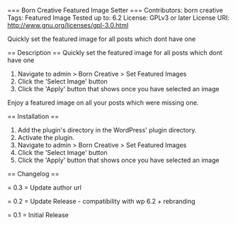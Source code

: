 === Born Creative Featured Image Setter ===
Contributors: born creative
Tags: Featured Image
Tested up to: 6.2
License: GPLv3 or later
License URI: http://www.gnu.org/licenses/gpl-3.0.html

Quickly set the featured image for all posts which dont have one

== Description ==
Quickly set the featured image for all posts which dont have one

1. Navigate to admin > Born Creative > Set Featured Images
1. Click the 'Select Image' button
1. Click the 'Apply' button that shows once you have selected an image

Enjoy a featured image on all your posts which were missing one.

== Installation ==

1. Add the plugin's directory in the WordPress' plugin directory.
1. Activate the plugin.
1. Navigate to admin > Born Creative > Set Featured Images
1. Click the 'Select Image' button
1. Click the 'Apply' button that shows once you have selected an image

== Changelog ==

= 0.3 =
Update author url

= 0.2 =
Update Release - compatibility with wp 6.2 + rebranding

= 0.1 =
Initial Release